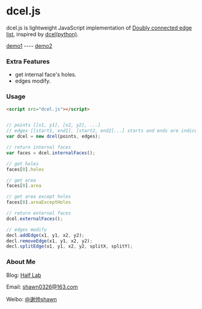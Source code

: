 dcel.js
=======================

dcel.js is lightweight JavaScript implementation of [Doubly connected edge list](https://en.wikipedia.org/wiki/Doubly_connected_edge_list), inspired by [dcel(python)](https://github.com/anglyan/dcel).

[demo1](https://shawn0326.github.io/dcel.js/examples/test1.html) ----
[demo2](https://shawn0326.github.io/dcel.js/examples/test2.html)

### Extra Features ###

* get internal face's holes.
* edges modify.

### Usage ###

````html
<script src="dcel.js"></script>
````

````javascript

// points [[x1, y1], [x2, y2], ...]
// edges [[start1, end1], [start2, end2]...] starts and ends are indices of points
var dcel = new dcel(points, edges);

// return internal faces
var faces = dcel.internalFaces();

// get holes
faces[0].holes

// get area
faces[0].area

// get area except holes
faces[0].areaExceptHoles

// return external faces
dcel.externalFaces();

// edges modify
decl.addEdge(x1, y1, x2, y2);
decl.removeEdge(x1, y1, x2, y2);
decl.splitEdge(x1, y1, x2, y2, splitX, splitY);

````

### About Me ###

Blog: [Half Lab](http://www.halflab.me)

Email: shawn0326@163.com

Weibo: [@谢帅shawn](http://weibo.com/shawn0326)